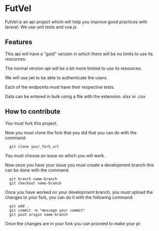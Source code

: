 # FutVel

FutVel is an api project which will help you improve good practices with laravel. We use unit tests and vue.js.

## Features

This api will have a "gold" version in which there will be no limits to use its resources.

The normal version api will be a bit more limited to use its resources.

We will use jwt to be able to authenticate the users.

Each of the endpoints must have their respective tests.

Data can be entered in bulk using a file with the extension .xlsx or .csv

## How to contribute

You must fork this project.

Now you must clone the fork that you did that you can do with the command:

```
  git clone your_fork_url
```

You must choose an issue on which you will work.

Now once you have your issue you must create a development branch this can be done with the command:

```
  git branch name-branch
  git checkout name-branch
```

Once you have worked on your development branch, you must upload the changes to your fork, you can do it with the following command:

```
  git add .
  git commit -m "message your commit"
  git push origin name-branch
```

Once the changes are in your fork you can proceed to make your pr
